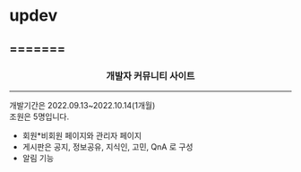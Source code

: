 # updev
=======
---
### <center>개발자 커뮤니티 사이트 </center>
---
개발기간은 2022.09.13~2022.10.14(1개월)<br>
조원은 5명입니다.
* 회원*비회원 페이지와 관리자 페이지 <br>
* 게시판은 공지, 정보공유, 지식인, 고민, QnA 로 구성
* 알림 기능<br>
